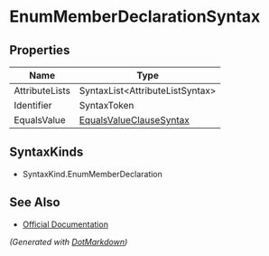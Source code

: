 # EnumMemberDeclarationSyntax

## Properties

| Name           | Type                                                  |
| -------------- | ----------------------------------------------------- |
| AttributeLists | SyntaxList\<AttributeListSyntax>                      |
| Identifier     | SyntaxToken                                           |
| EqualsValue    | [EqualsValueClauseSyntax](EqualsValueClauseSyntax.md) |

## SyntaxKinds

* SyntaxKind\.EnumMemberDeclaration

## See Also

* [Official Documentation](https://docs.microsoft.com/en-us/dotnet/api/microsoft.codeanalysis.csharp.syntax.enummemberdeclarationsyntax)


*\(Generated with [DotMarkdown](http://github.com/JosefPihrt/DotMarkdown)\)*
